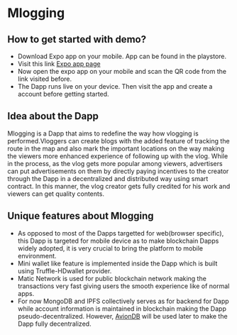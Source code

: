 # Mlogging

## How to get started with demo?

* Download Expo app on your mobile. App can be found in the playstore.
* Visit this link [Expo app page](https://expo.io/@davidmitesh/tracks-dapp)
* Now open the expo app on your mobile and scan the QR code from the link visited before.
* The Dapp runs live on your device. Then visit the app and create a account before getting started.

## Idea about the Dapp

Mlogging is a Dapp that aims to redefine the way how vlogging is performed.Vloggers can create blogs with the added feature of tracking the route in the map and also mark the important locations on the way making the viewers more enhanced experience of following up with the vlog.
While in the process, as the vlog gets more popular among viewers, advertisers can put advertisements on them by directly paying incentives to the creator through the Dapp in a decentralized and distributed  way using smart contract.
In this manner, the vlog creator gets fully credited for his work and viewers can get quality contents.

## Unique features about Mlogging

* As opposed to most of the Dapps targetted for web(browser specific), this Dapp is targeted for mobile device as to make blockchain Dapps widely adopted, it is very crucial to
bring the platform to mobile environment.
* Mini wallet like feature is implemented inside the Dapp which is built using Truffle-HDwallet provider.
* Matic Network is used for public blockchain network making the transactions very fast giving users the smooth experience like of normal apps.
* For now MongoDB and IPFS collectively serves as for backend for Dapp while account information is maintained in blockchain making the Dapp pseudo-decentralized.
However, [AvionDB](https://github.com/dappkit/aviondb) will be used later to make the Dapp fully decentralized.
